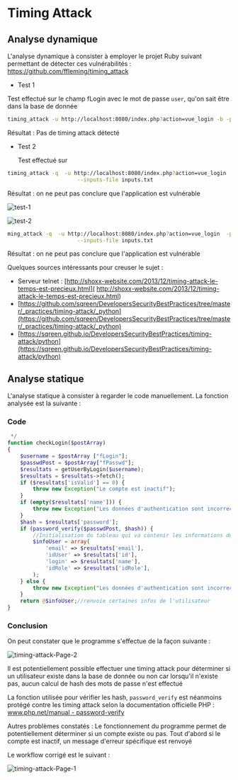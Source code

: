 

# Timing Attack

## Analyse dynamique

L'analyse dynamique à consister à employer le projet Ruby suivant permettant de détecter ces vulnérabilités : https://github.com/ffleming/timing_attack

- Test 1 

Test effectué sur le champ fLogin avec le mot de passe `user`, qu'on sait être dans la base de donnée

```bash
timing_attack -u http://localhost:8080/index.php?action=vue_login -b -p  --parameters '{"fLogin":"INPUT", "fPasswd":"user"}'
```

Résultat : Pas de timing attack détecté



- Test 2 

  Test effectué sur

```bash
timing_attack -q  -u http://localhost:8080/index.php?action=vue_login  -p  --parameters-file params.txt \
                      --inputs-file inputs.txt

```

Résultat : on ne peut pas conclure que l'application est vulnérable

![test-1](./assets/timing-attack/test-1.PNG)



![test-2](./assets/timing-attack/test-2.PNG)



```bash
ming_attack -q  -u http://localhost:8080/index.php?action=vue_login  -p  --parameters-file params.txt \
                      --inputs-file inputs.txt

```



Résultat : on ne peut pas conclure que l'application est vulnérable

Quelques sources intéressants pour creuser le sujet :

- Serveur telnet : [http://shoxx-website.com/2013/12/timing-attack-le-temps-est-precieux.html]( http://shoxx-website.com/2013/12/timing-attack-le-temps-est-precieux.html)
- [https://github.com/sqreen/DevelopersSecurityBestPractices/tree/master/_practices/timing-attack/_python](https://github.com/sqreen/DevelopersSecurityBestPractices/tree/master/_practices/timing-attack/_python)
- [https://sqreen.github.io/DevelopersSecurityBestPractices/timing-attack/python](https://sqreen.github.io/DevelopersSecurityBestPractices/timing-attack/python)

## Analyse statique

L'analyse statique à consister  à regarder le code manuellement. La fonction analysée est la suivante :

### Code

```php
 */
function checkLogin($postArray)
{
    $username = $postArray ["fLogin"];
    $passwdPost = $postArray["fPasswd"];
    $resultats = getUserByLogin($username);
    $resultats = $resultats->fetch();
    if ($resultats['isValid'] == 0) {
        throw new Exception("Le compte est inactif");
    }
    if (empty($resultats['name'])) {
        throw new Exception("Les données d'authentication sont incorrectes");
    }
    $hash = $resultats['password'];
    if (password_verify($passwdPost, $hash)) {
        //Initialisation du tableau qui va contenir les informations de l'utilisateur.
        $infoUser = array(
            'email' => $resultats['email'],
            'idUser' => $resultats['id'],
            'login' => $resultats['name'],
            'idRole' => $resultats['idRole'],
        );
    } else {
        throw new Exception("Les données d'authentication sont incorrectes");
    }
    return @$infoUser;//renvoie certaines infos de l'utilisateur
}
```

### Conclusion

On peut constater que le programme s'effectue de la façon suivante :

![timing-attack-Page-2](./assets/timing-attack/timing-attack-Page-2.png)

Il est potentiellement possible effectuer une timing attack pour déterminer si un utilisateur existe dans la base de donnée ou non car lorsqu'il n'existe pas,  aucun calcul de hash des mots de passe n'est effectué

La fonction utilisée pour vérifier les hash, `password_verify` est néanmoins protégé contre les timing attack selon la documentation officielle PHP : [www.php.net/manual - password-verify](https://www.php.net/manual/fr/function.password-verify.php)

Autres problèmes constatés : Le fonctionnement du programme permet de potentiellement déterminer si un compte existe ou pas. Tout d'abord si le compte est inactif, un message d'erreur spécifique est renvoyé

Le workflow corrigé est le suivant :

![timing-attack-Page-1](./assets/timing-attack/timing-attack-Page-1.png)